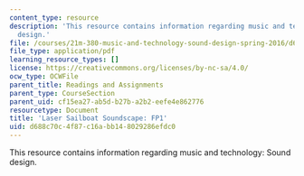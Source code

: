 ```yaml
---
content_type: resource
description: 'This resource contains information regarding music and technology: Sound
  design.'
file: /courses/21m-380-music-and-technology-sound-design-spring-2016/d688c70c4f87c16abb148029286efdc0_MIT21M_380S16_assn_fp1sail.pdf
file_type: application/pdf
learning_resource_types: []
license: https://creativecommons.org/licenses/by-nc-sa/4.0/
ocw_type: OCWFile
parent_title: Readings and Assignments
parent_type: CourseSection
parent_uid: cf15ea27-ab5d-b27b-a2b2-eefe4e862776
resourcetype: Document
title: 'Laser Sailboat Soundscape: FP1'
uid: d688c70c-4f87-c16a-bb14-8029286efdc0
---
```

This resource contains information regarding music and technology: Sound design.